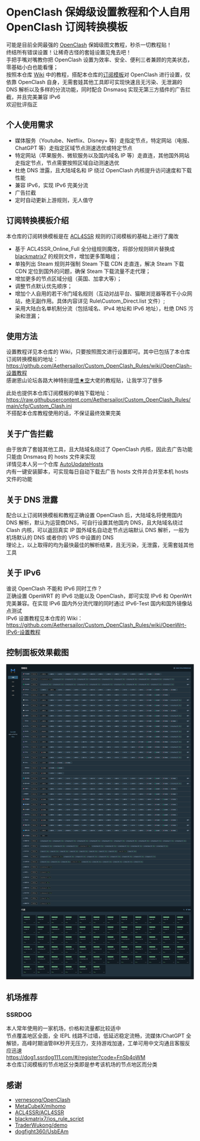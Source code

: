 # OpenClash 保姆级设置教程和个人自用 OpenClash 订阅转换模板  
可能是目前全网最强的 [OpenClash](https://github.com/vernesong/OpenClash) 保姆级图文教程，秒杀一切教程贴！  
终结所有错误设置！让稀奇古怪的套娃设置见鬼去吧！  
手把手嘴对嘴教你把 OpenClash 设置为效率、安全、便利三者兼顾的完美状态，零基础小白也能看懂；  
按照本仓库 [Wiki](https://github.com/Aethersailor/Custom_OpenClash_Rules/wiki) 中的教程，搭配本仓库的[订阅模板](https://raw.githubusercontent.com/Aethersailor/Custom_OpenClash_Rules/main/cfg/Custom_Clash.ini)对 OpenClash 进行设置，仅依靠 OpenClash 自身，无需套娃其他工具即可实现快速且无污染、无泄漏的 DNS 解析以及多样的分流功能，同时配合 Dnsmasq 实现无第三方插件的广告拦截，并且完美兼容 IPv6      
欢迎批评指正  

## 个人使用需求  
* 媒体服务（Youtube、Netflix、Disney+ 等）走指定节点，特定网站（电报、ChatGPT 等）走指定区域节点测速选优或特定节点  
* 特定网站（苹果服务、微软服务以及国内域名 IP 等）走直连，其他国外网站走指定节点，节点需要按照区域自动测速选优     
* 杜绝 DNS 泄露，且大陆域名和 IP 绕过 OpenClash 内核提升访问速度和下载性能  
* 兼容 IPv6，实现 IPv6 完美分流  
* 广告拦截  
* 定时自动更新上游规则，无人值守

## 订阅转换模板介绍
本仓库的订阅转换模板是在 [ACL4SSR](https://github.com/ACL4SSR/ACL4SSR) 规则的订阅模板的基础上进行了魔改 
* 基于 ACL4SSR_Online_Full 全分组规则魔改，将部分规则碎片替换成 [blackmatrix7](https://github.com/blackmatrix7/ios_rule_script) 的规则文件，增加更多策略组；  
* 单独列出 Steam 规则并强制 Steam 下载 CDN 走直连，解决 Steam 下载 CDN 定位到国外的问题，确保 Steam 下载流量不走代理；     
* 增加更多的节点区域分组（英国、加拿大等）；  
* 调整节点默认优先顺序；  
* 增加个人自用的若干冷门域名规则（互动对战平台、猫眼浏览器等若干小众网站，绝无副作用。具体内容详见 Rule\Custom_Direct.list 文件）;  
* 采用大陆白名单机制分流（包括域名、IPv4 地址和 IPv6 地址），杜绝 DNS 污染和泄漏；   

## 使用方法  
设置教程详见本仓库的 Wiki，只要按照图文进行设置即可。其中已包括了本仓库订阅转换模板的地址：  
https://github.com/Aethersailor/Custom_OpenClash_Rules/wiki/OpenClash-设置教程  
感谢恩山论坛各路大神特别是[悟★空](https://github.com/WukongMaster)大佬的教程贴，让我学习了很多

此处也提供本仓库订阅模板的单独下载地址：  
https://raw.githubusercontent.com/Aethersailor/Custom_OpenClash_Rules/main/cfg/Custom_Clash.ini  
不搭配本仓库教程使用的话，不保证最终效果完美  

## 关于广告拦截  
由于放弃了套娃其他工具，且大陆域名绕过了 OpenClash 内核，因此去广告功能只能由 Dnsmasq 的 hosts 文件来实现  
详情见本人另一个仓库 [AutoUpdateHosts](https://github.com/Aethersailor/OpenWrt-AutoUpdateHosts)   
内有一键安装脚本，可实现每日自动下载去广告 hosts 文件并合并至本机 hosts 文件的功能  

## 关于 DNS 泄露  
配合以上订阅转换模板和教程正确设置 OpenClash 后，大陆域名将使用国内 DNS 解析，默认为运营商DNS，可自行设置其他国内 DNS，且大陆域名绕过 Clash 内核，可以返回真实 IP 
国外域名自动走节点远端默认 DNS 解析，一般为机场默认的 DNS 或者你的 VPS 中设置的 DNS  
理论上，以上取得的均为最快最佳的解析结果，且无污染，无泄露，无需套娃其他工具    

## 关于 IPv6  
谁说 OpenClash 不能和 IPv6 同时工作？  
正确设置 OpenWRT 的 IPv6 功能以及 OpenClash，即可实现 IPv6 和 OpenWrt 完美兼容。在实现 IPv6 国内外分流代理的同时通过 IPv6-Test 国内和国外镜像站点测试   
IPv6 设置教程见本仓库的 Wiki：  
https://github.com/Aethersailor/Custom_OpenClash_Rules/wiki/OpenWrt-IPv6-设置教程  

## 控制面板效果截图  
![](https://github.com/Aethersailor/Custom_OpenClash_Rules/blob/main/doc/openclash/pics/db2.png)  
## 机场推荐 
### SSRDOG  
本人常年使用的一家机场，价格和流量都比较适中  
节点覆盖地区全面，全 IEPL 线路不过墙，低延迟稳定流畅，流媒体/ChatGPT 全解锁，高峰时期油管8K秒开无压力，支持游戏加速，工单可用中文沟通且客服反应迅速  
https://dog1.ssrdog111.com/#/register?code=FnSb4oWM  
本仓库订阅模板的节点地区分类即是参考该机场的节点地区而分类  

## 感谢  
- [vernesong/OpenClash](https://github.com/vernesong/OpenClash)
- [MetaCubeX/mihomo](https://github.com/MetaCubeX/mihomo)
- [ACL4SSR/ACL4SSR](https://github.com/ACL4SSR/ACL4SSR)
- [blackmatrix7/ios_rule_script](https://github.com/blackmatrix7/ios_rule_script)
- [TraderWukong/demo](https://github.com/TraderWukong/demo)
- [dogfight360/UsbEAm](https://github.com/dogfight360/UsbEAm)
